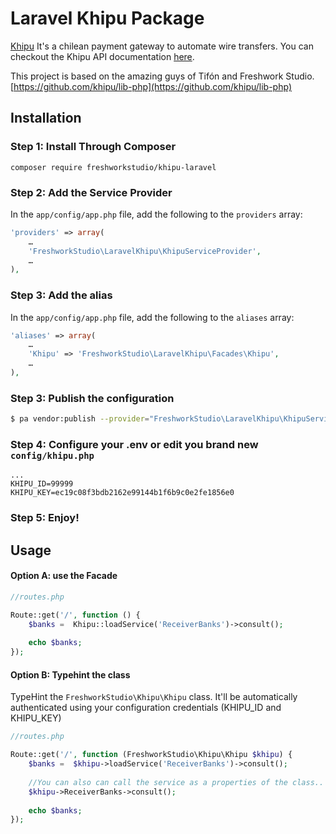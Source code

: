 # Laravel Khipu Package

[Khipu](http://khipu.com) It's a chilean payment gateway to automate wire transfers. You can checkout the Khipu API documentation [here](https://khipu.com/page/api).

This project is based on the amazing guys of Tifón and Freshwork Studio.
[https://github.com/khipu/lib-php](https://github.com/khipu/lib-php)


## Installation

### Step 1: Install Through Composer

```
composer require freshworkstudio/khipu-laravel
```

### Step 2: Add the Service Provider

In the `app/config/app.php` file, add the following to the `providers`  array:
```php
'providers' => array(
    …
    'FreshworkStudio\LaravelKhipu\KhipuServiceProvider',
    …
),
```

### Step 3: Add the alias

In the `app/config/app.php` file, add the following to the `aliases`  array:
```php
'aliases' => array(
    …
    'Khipu' => 'FreshworkStudio\LaravelKhipu\Facades\Khipu',
    …
),
```

### Step 3: Publish the configuration


```sh
$ pa vendor:publish --provider="FreshworkStudio\LaravelKhipu\KhipuServiceProvider"
```

### Step 4: Configure your .env or edit you brand new `config/khipu.php`
```
...
KHIPU_ID=99999
KHIPU_KEY=ec19c08f3bdb2162e99144b1f6b9c0e2fe1856e0
```

### Step 5: Enjoy!

## Usage

#### Option A: use the Facade
```php 
//routes.php

Route::get('/', function () {
    $banks =  Khipu::loadService('ReceiverBanks')->consult();
    
    echo $banks;
});
```

#### Option B: Typehint the class
 
TypeHint the `FreshworkStudio\Khipu\Khipu` class. 
It'll be automatically authenticated using your configuration credentials (KHIPU_ID and KHIPU_KEY)

```php 
//routes.php

Route::get('/', function (FreshworkStudio\Khipu\Khipu $khipu) {
    $banks =  $khipu->loadService('ReceiverBanks')->consult();
	
	//You can also can call the service as a properties of the class..
	$khipu->ReceiverBanks->consult();
    
    echo $banks;
});
```